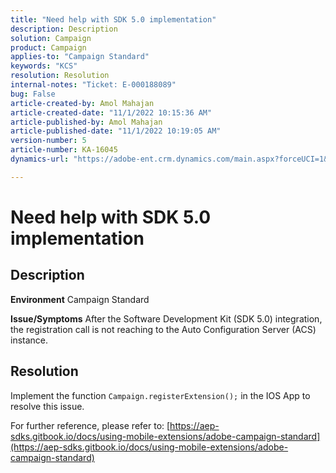 ```yaml
---
title: "Need help with SDK 5.0 implementation"
description: Description
solution: Campaign
product: Campaign
applies-to: "Campaign Standard"
keywords: "KCS"
resolution: Resolution
internal-notes: "Ticket: E-000188089"
bug: False
article-created-by: Amol Mahajan
article-created-date: "11/1/2022 10:15:36 AM"
article-published-by: Amol Mahajan
article-published-date: "11/1/2022 10:19:05 AM"
version-number: 5
article-number: KA-16045
dynamics-url: "https://adobe-ent.crm.dynamics.com/main.aspx?forceUCI=1&pagetype=entityrecord&etn=knowledgearticle&id=5079b61d-ce59-ed11-9561-6045bd006a22"

---
```

# Need help with SDK 5.0 implementation

## Description

<b>Environment</b>
Campaign Standard


<b>Issue/Symptoms</b>
After the Software Development Kit (SDK 5.0) integration, the registration call is not reaching to the Auto Configuration Server (ACS) instance.


## Resolution


Implement the function `Campaign.registerExtension();` in the IOS App to resolve this issue.

For further reference, please refer to: [https://aep-sdks.gitbook.io/docs/using-mobile-extensions/adobe-campaign-standard](https://aep-sdks.gitbook.io/docs/using-mobile-extensions/adobe-campaign-standard)
